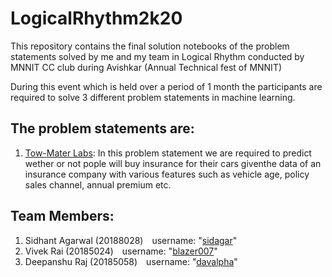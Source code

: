 # LogicalRhythm2k20
This repository contains the final solution notebooks of the problem statements solved by me and my team in Logical Rhythm conducted by MNNIT CC club during Avishkar (Annual Technical fest of MNNIT)

During this event which is held over a period of 1 month the participants are required to solve 3 different problem statements in machine learning.

## The problem statements are:

1. [Tow-Mater Labs](https://www.kaggle.com/c/Tow-Mater-Labs): In this problem statement we are required to predict wether or not pople will buy insurance for their cars giventhe data of an insurance company with various features such as vehicle age, policy sales channel, annual premium etc.

## Team Members:

1. Sidhant Agarwal (20188028)&ensp;&ensp;username: "[sidagar](https://www.kaggle.com/sidagar)"
2. Vivek Rai (20185024)&ensp;&ensp;username: "[blazer007](https://www.kaggle.com/blazer007)"
3. Deepanshu Raj (20185058)&ensp;&ensp;username: "[davalpha](https://www.kaggle.com/davalpha)"

